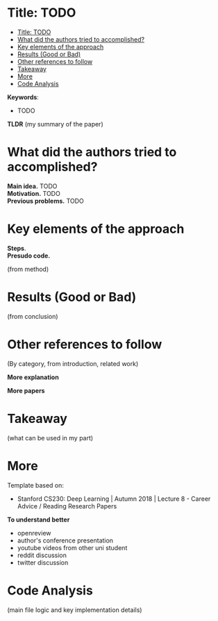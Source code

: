 # Title: TODO

- [Title: TODO](#title-todo)
- [What did the authors tried to accomplished?](#what-did-the-authors-tried-to-accomplished)
- [Key elements of the approach](#key-elements-of-the-approach)
- [Results (Good or Bad)](#results-good-or-bad)
- [Other references to follow](#other-references-to-follow)
- [Takeaway](#takeaway)
- [More](#more)
- [Code Analysis](#code-analysis)

**Keywords**:
- TODO

**TLDR**
(my summary of the paper)

# What did the authors tried to accomplished?

**Main idea.**  TODO  
**Motivation.** TODO  
**Previous problems.** TODO  


# Key elements of the approach

**Steps**.  
**Presudo code.**   

(from method)

# Results (Good or Bad)

(from conclusion)

# Other references to follow

(By category, from introduction, related work)

**More explanation**

**More papers**



# Takeaway

(what can be used in my part)

# More

Template based on:
- Stanford CS230: Deep Learning | Autumn 2018 | Lecture 8 - Career Advice / Reading Research Papers

**To understand better**
- openreview
- author's conference presentation
- youtube videos from other uni student
- reddit discussion
- twitter discussion

# Code Analysis

(main file logic and key implementation details)
